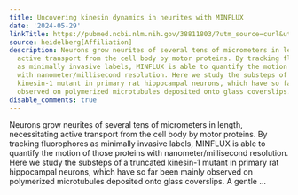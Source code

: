 ```yaml
---
title: Uncovering kinesin dynamics in neurites with MINFLUX
date: '2024-05-29'
linkTitle: https://pubmed.ncbi.nlm.nih.gov/38811803/?utm_source=curl&utm_medium=rss&utm_campaign=pubmed-2&utm_content=1FakS-2QOkCT8HsMOQP1bCRQ4YzyumYOmxmF0moLsQ3dFB1E9V&fc=20220326224207&ff=20240530181516&v=2.18.0.post9+e462414
source: heidelberg[Affiliation]
description: Neurons grow neurites of several tens of micrometers in length, necessitating
  active transport from the cell body by motor proteins. By tracking fluorophores
  as minimally invasive labels, MINFLUX is able to quantify the motion of those proteins
  with nanometer/millisecond resolution. Here we study the substeps of a truncated
  kinesin-1 mutant in primary rat hippocampal neurons, which have so far been mainly
  observed on polymerized microtubules deposited onto glass coverslips. A gentle ...
disable_comments: true
---
```

Neurons grow neurites of several tens of micrometers in length, necessitating active transport from the cell body by motor proteins. By tracking fluorophores as minimally invasive labels, MINFLUX is able to quantify the motion of those proteins with nanometer/millisecond resolution. Here we study the substeps of a truncated kinesin-1 mutant in primary rat hippocampal neurons, which have so far been mainly observed on polymerized microtubules deposited onto glass coverslips. A gentle ...